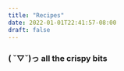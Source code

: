 ```yaml
---
title: "Recipes"
date: 2022-01-01T22:41:57-08:00
draft: false
---
```


### ( ˘▽˘)っ all the crispy bits 
